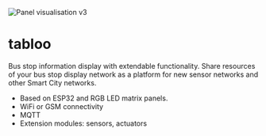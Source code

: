 ![Panel visualisation v3](https://user-images.githubusercontent.com/1670206/218481149-6e289620-1034-4944-958d-1f034b8e2501.png)


# tabloo
Bus stop information display with extendable functionality.
Share resources of your bus stop display network as a platform for new sensor networks and other Smart City networks.

- Based on ESP32 and RGB LED matrix panels.
- WiFi or GSM connectivity
- MQTT
- Extension modules: sensors, actuators
